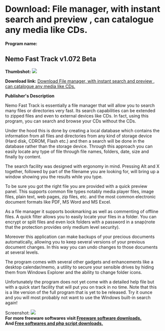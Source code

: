 # Download: File manager, with instant search and preview , can catalogue any media like CDs. 

**Program name:**

## Nemo Fast Track v1.072 Beta

  
**Thumbshot:** ![](http://www.freewarefiles.com/screenshot/nemofasttrack_md.gif)   
  
**Download link:** [Download File manager, with instant search and preview , can catalogue any media like CDs. ](http://freesoftwares.boysofts.com/Nemo-Fast-Track_program_24438.html)  
  


**Publisher's Description**  
  


Nemo Fast Track is essentially a file manager that will allow you to search many files or directories very fast. Its search capabilities can be extended to zipped files and even to external devices like CDs. In fact, using this program, you can search and browse your CDs without the CDs. 

Under the hood this is done by creating a local database which contains the information from all files and directories from any kind of storage device (Hard disk, CDROM, Flash etc.) and then a search will be done in the database rather than the storage device. Through this approach you can easily locate any type of file through file names, folders, date, size and finally by content. 

The search facility was designed with ergonomy in mind. Pressing Alt and X together, followed by part of the filename you are looking for, will bring up a window showing you the results while you type. 

To be sure you got the right file you are provided with a quick preview panel. This supports common file types notably media player files, image files, plain text, web pages, zip files, etc. and the most common electronic document formats like PDF, MS Word and MS Excel. 

As a file manager it supports bookmarking as well as commenting of offline files. A quick filter allows you to easily locate your files in a folder. You can encrypt or split files and even lock folders with a password in a snap(note that the protection provides only medium level security). 

Moreover this application can make backups of your precious documents automatically, allowing you to keep several versions of your previous document changes. In this way you can undo changes to those documents at several levels. 

The program comes with several other gadgets and enhancements like a desktop calendar/memo, a utility to secure your sensible drives by hiding them from Windows Explorer and the ability to change folder icons. 

Unfortunately the program does not yet come with a detailed help file but with a quick start facility that will put you on track in no time. Note that this is a lite version of the full program that is yet to be released. Try it ounce and you will most probably not want to use the Windows built-in search again! 

  
  
Screenshot: ![](http://www.freewarefiles.com/screenshot/nemofasttrack.gif)   
**For more freeware softwares visit [Freeware software downloads.](http://freesoftwares.boysofts.com/)**   
**And [Free softwares and php script downloads.](http://www.boysofts.com/)**
